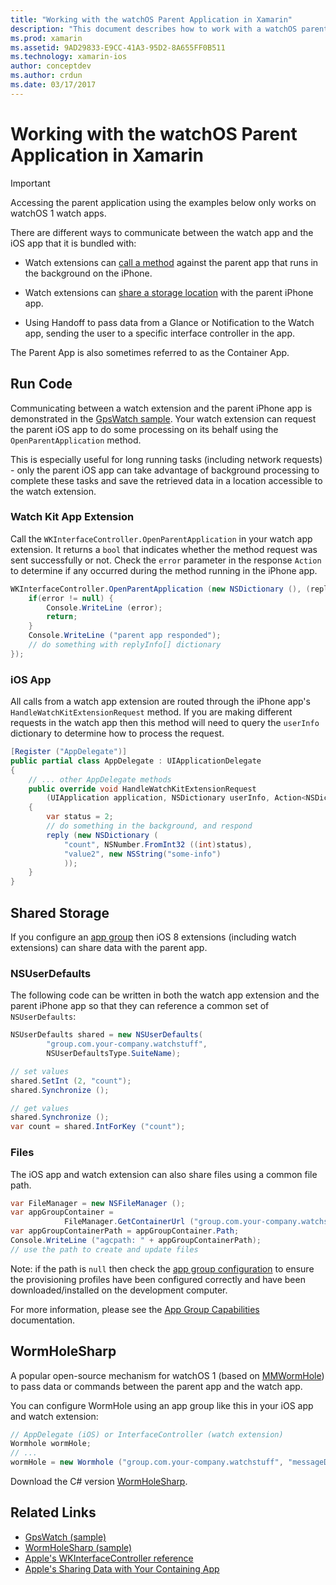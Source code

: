 ```yaml
---
title: "Working with the watchOS Parent Application in Xamarin"
description: "This document describes how to work with a watchOS parent application in Xamarin. It discusses WatchKit app extensions, iOS apps, shared storage, and more."
ms.prod: xamarin
ms.assetid: 9AD29833-E9CC-41A3-95D2-8A655FF0B511
ms.technology: xamarin-ios
author: conceptdev
ms.author: crdun
ms.date: 03/17/2017
---
```


# Working with the watchOS Parent Application in Xamarin

> [!IMPORTANT]
> Accessing the parent application using the examples below
only works on watchOS 1 watch apps.

There are different ways to communicate between the watch
app and the iOS app that it is bundled with:

- Watch extensions can [call a method](#code) against the parent app
  that runs in the background on the iPhone.

- Watch extensions can [share a storage location](#storage)
  with the parent iPhone app.

- Using Handoff to pass data from a Glance or
  Notification to the Watch app, sending the user
  to a specific interface controller in the app.

The Parent App is also sometimes referred to as the Container App.

<a name="code" />

## Run Code

Communicating between a watch extension and the parent
iPhone app is demonstrated in the [GpsWatch sample](https://docs.microsoft.com/samples/xamarin/ios-samples/watchkit-gpswatch).
Your watch extension can request the parent iOS app
to do some processing on its behalf using the `OpenParentApplication`
method.

This is especially useful for long running tasks (including
network requests) - only the parent iOS app can take advantage of
background processing to complete these tasks and save the
retrieved data in a location accessible to the watch extension.

### Watch Kit App Extension

Call the `WKInterfaceController.OpenParentApplication` in your watch
app extension. It returns a `bool` that indicates whether the
method request was sent successfully or not. Check the `error`
parameter in the response `Action` to determine if any occurred during
the method running in the iPhone app.

```csharp
WKInterfaceController.OpenParentApplication (new NSDictionary (), (replyInfo, error) => {
    if(error != null) {
        Console.WriteLine (error);
        return;
    }
    Console.WriteLine ("parent app responded");
    // do something with replyInfo[] dictionary
});
```

### iOS App

All calls from a watch app extension are routed through
the iPhone app's `HandleWatchKitExtensionRequest` method.
If you are making different requests in the watch app
then this method will need to query the `userInfo` dictionary
to determine how to process the request.

```csharp
[Register ("AppDelegate")]
public partial class AppDelegate : UIApplicationDelegate
{
    // ... other AppDelegate methods
    public override void HandleWatchKitExtensionRequest
        (UIApplication application, NSDictionary userInfo, Action<NSDictionary> reply)
    {
        var status = 2;
        // do something in the background, and respond
        reply (new NSDictionary (
            "count", NSNumber.FromInt32 ((int)status),
            "value2", new NSString("some-info")
            ));
    }
}
```

<a name="storage" />

## Shared Storage

If you configure an [app group](~/ios/watchos/app-fundamentals/app-groups.md)
then iOS 8 extensions (including watch extensions) can share data
with the parent app.

<a name="nsuserdefaults" />

### NSUserDefaults

The following code can be written in both the watch app
extension and the parent iPhone app so that they can
reference a common set of `NSUserDefaults`:

```csharp
NSUserDefaults shared = new NSUserDefaults(
        "group.com.your-company.watchstuff",
        NSUserDefaultsType.SuiteName);

// set values
shared.SetInt (2, "count");
shared.Synchronize ();

// get values
shared.Synchronize ();
var count = shared.IntForKey ("count");
```

<a name="files" />

### Files

The iOS app and watch extension can also share files
using a common file path.

```csharp
var FileManager = new NSFileManager ();
var appGroupContainer =
            FileManager.GetContainerUrl ("group.com.your-company.watchstuff");
var appGroupContainerPath = appGroupContainer.Path;
Console.WriteLine ("agcpath: " + appGroupContainerPath);
// use the path to create and update files
```

Note: if the path is `null` then check the
[app group configuration](~/ios/watchos/app-fundamentals/app-groups.md)
to ensure the provisioning profiles have been configured correctly
and have been downloaded/installed on the development computer.

For more information, please see the [App Group Capabilities](~/ios/deploy-test/provisioning/capabilities/app-groups-capabilities.md) documentation.

## WormHoleSharp

A popular open-source mechanism for watchOS 1 (based on [MMWormHole](https://github.com/mutualmobile/MMWormhole))
to pass data or commands between the parent
app and the watch app.

You can configure WormHole using an app group like this
in your iOS app and watch extension:

```csharp
// AppDelegate (iOS) or InterfaceController (watch extension)
Wormhole wormHole;
// ...
wormHole = new Wormhole ("group.com.your-company.watchstuff", "messageDir");
```

Download the C# version [WormHoleSharp](https://github.com/Clancey/WormHoleSharp).

## Related Links

- [GpsWatch (sample)](https://docs.microsoft.com/samples/xamarin/ios-samples/watchos-watchkitcatalog)
- [WormHoleSharp (sample)](https://github.com/Clancey/WormHoleSharp)
- [Apple's WKInterfaceController reference](https://developer.apple.com/library/prerelease/ios/documentation/WatchKit/Reference/WKInterfaceController_class/index.html#//apple_ref/occ/clm/WKInterfaceController/openParentApplication:reply:)
- [Apple's Sharing Data with Your Containing App](https://developer.apple.com/library/ios/documentation/General/Conceptual/ExtensibilityPG/ExtensionScenarios.html)
